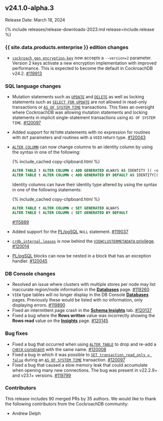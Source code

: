 ## v24.1.0-alpha.3

Release Date: March 18, 2024

{% include releases/release-downloads-2023.md release=include.release %}

<h3 id="v24-1-0-alpha-3-{{-site.data.products.enterprise-}}-edition-changes">{{ site.data.products.enterprise }} edition changes</h3>

- [`cockroach gen encryption-key`](../v24.1/encryption.html) now accepts a `--version=2` parameter. Version 2 keys activate a new encryption implementation with improved performance. This is expected to become the default in CockroachDB v24.2. [#119913][#119913]

<h3 id="v24-1-0-alpha-3-sql-language-changes">SQL language changes</h3>

- Mutation statements such as [`UPDATE`](../v24.1/update.html) and [`DELETE`](../v24.1/delete.html) as well as locking statements such as [`SELECT FOR UPDATE`](../v24.1/select-for-update.html) are not allowed in read-only transactions or [`AS OF SYSTEM TIME`](../v24.1/as-of-system-time.html) transactions. This fixes an oversight where CockroachDB was allowing mutation statements and locking statements in implicit single-statement transactions using `AS OF SYSTEM TIME`. [#120097][#120097]
- Added support for `RETURN` statements with no expression for routines with `OUT` parameters and routines with a `VOID` return type. [#120043][#120043]
- [`ALTER COLUMN`](../v24.1/alter-table.html#alter-column) can now change columns to an identity column by using the syntax in one of the following:

    {% include_cached copy-clipboard.html %}
    ~~~ sql
    ALTER TABLE t ALTER COLUMN c ADD GENERATED ALWAYS AS IDENTITY [( <opt_sequence_option_list> )]
    ALTER TABLE t ALTER COLUMN c ADD GENERATED BY DEFAULT AS IDENTITY[( <opt_sequence_option_list> )]
    ~~~

    Identity columns can have their identity type altered by using the syntax in one of the following statements:

    {% include_cached copy-clipboard.html %}
    ~~~ sql
    ALTER TABLE t ALTER COLUMN c SET GENERATED ALWAYS
    ALTER TABLE t ALTER COLUMN c SET GENERATED BY DEFAULT
    ~~~

    [#115889][#115889]

- Added support for the [PL/pgSQL](../v24.1/plpgsql.html) `NULL` statement. [#119037][#119037]
- [`crdb_internal.leases`](../v24.1/crdb-internal.html) is now behind the [`VIEWCLUSTERMETADATA` privilege](../v24.1/security-reference/authorization.html#supported-privileges). [#120014][#120014]
- [PL/pgSQL](../v24.1/plpgsql.html) blocks can now be nested in a block that has an exception handler. [#120045][#120045]

<h3 id="v24-1-0-alpha-3-db-console-changes">DB Console changes</h3>

- Resolved an issue where clusters with multiple stores per node may list inaccurate region/node information in the [**Databases**](../v24.1/ui-databases-page.html) page. [#119260][#119260]
- `VIEW` type tables will no longer display in the DB Console [**Databases**](../v24.1/ui-databases-page.html) pages. Previously these would be listed with no information, only displaying errors. [#119890][#119890]
- Fixed an intermittent page crash in the [**Schema Insights**](../v24.1/ui-insights-page.html#schema-insights-tab) tab. [#120137][#120137]
- Fixed a bug where the **Rows written** value was incorrectly showing the **Rows read** value on the [**Insights**](../v24.1/ui-insights-page.html) page. [#120145][#120145]


<h3 id="v24-1-0-alpha-3-bug-fixes">Bug fixes</h3>

- Fixed a bug that occurred when using [`ALTER TABLE`](../v24.1/alter-table.html) to drop and re-add a [`CHECK` constraint](../v24.1/check.html) with the same name. [#120008][#120008]
- Fixed a bug in which it was possible to [`SET transaction_read_only = false`](../v24.1/show-vars.html#supported-variables) during an [`AS OF SYSTEM TIME`](../v24.1/as-of-system-time.html) transaction. [#120097][#120097]
- Fixed a bug that caused a slow memory leak that could accumulate when opening many new connections. The bug was present in v22.2.9+ and v23.1+ versions. [#119799][#119799]

<h3 id="v24-1-0-alpha-3-contributors">Contributors</h3>

This release includes 90 merged PRs by 35 authors.
We would like to thank the following contributors from the CockroachDB community:

- Andrew Delph

</div>

[#115889]: https://github.com/cockroachdb/cockroach/pull/115889
[#119037]: https://github.com/cockroachdb/cockroach/pull/119037
[#119260]: https://github.com/cockroachdb/cockroach/pull/119260
[#119752]: https://github.com/cockroachdb/cockroach/pull/119752
[#119799]: https://github.com/cockroachdb/cockroach/pull/119799
[#119890]: https://github.com/cockroachdb/cockroach/pull/119890
[#119913]: https://github.com/cockroachdb/cockroach/pull/119913
[#119996]: https://github.com/cockroachdb/cockroach/pull/119996
[#120008]: https://github.com/cockroachdb/cockroach/pull/120008
[#120014]: https://github.com/cockroachdb/cockroach/pull/120014
[#120043]: https://github.com/cockroachdb/cockroach/pull/120043
[#120045]: https://github.com/cockroachdb/cockroach/pull/120045
[#120097]: https://github.com/cockroachdb/cockroach/pull/120097
[#120137]: https://github.com/cockroachdb/cockroach/pull/120137
[#120145]: https://github.com/cockroachdb/cockroach/pull/120145
